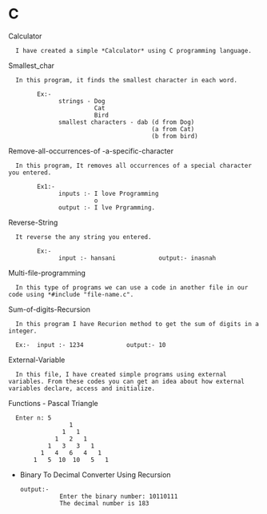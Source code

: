 # C

Calculator

      I have created a simple *Calculator* using C programming language. 

Smallest_char

      In this program, it finds the smallest character in each word. 

            Ex:-
                  strings - Dog
                            Cat
                            Bird
                  smallest characters - dab (d from Dog)
                                            (a from Cat)
                                            (b from bird)


Remove-all-occurrences-of -a-specific-character

      In this program, It removes all occurrences of a special character you entered.

            Ex1:- 
                  inputs :- I love Programming
                            o
                  output :- I lve Prgramming.

Reverse-String

      It reverse the any string you entered.

            Ex:- 
                  input :- hansani            output:- inasnah


Multi-file-programming

      In this type of programs we can use a code in another file in our code using *#include "file-name.c". 

            
Sum-of-digits-Recursion

      In this program I have Recurion method to get the sum of digits in a integer.

      Ex:-  input :- 1234            output:- 10


External-Variable

      In this file, I have created simple programs using external variables. From these codes you can get an idea about how external variables declare, access and initialize.


Functions - 
      Pascal Triangle

      Enter n: 5
                     1
                   1   1
                 1   2   1
               1   3   3   1
             1   4   6   4   1
           1   5  10  10   5   1


- Binary To Decimal Converter Using Recursion 

      output:-
                 Enter the binary number: 10110111
                 The decimal number is 183
